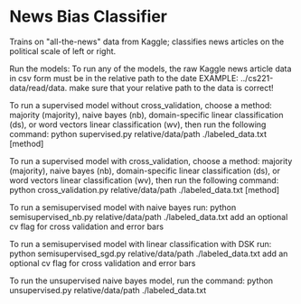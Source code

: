 # News Bias Classifier
Trains on "all-the-news" data from Kaggle; classifies news articles on the political scale of left or right.



Run the models:
To run any of the models, the raw Kaggle news article data in csv form must be in the relative path to the date EXAMPLE: ../cs221-data/read/data. make sure that your relative path to the data is correct!

To run a supervised model without cross_validation, choose a method: majority (majority), naive bayes (nb), domain-specific linear classification (ds), or word vectors linear classification (wv), then run the following command:
python supervised.py relative/data/path ./labeled_data.txt [method]

To run a supervised model with cross_validation, choose a method: majority (majority), naive bayes (nb), domain-specific linear classification (ds), or word vectors linear classification (wv), then run the following command:
python cross_validation.py relative/data/path ./labeled_data.txt [method]

To run a semisupervised model with naive bayes
run:
python semisupervised_nb.py relative/data/path ./labeled_data.txt 
add an optional cv flag for cross validation and error bars

To run a semisupervised model with linear classification with DSK
run:
python semisupervised_sgd.py relative/data/path ./labeled_data.txt 
add an optional cv flag for cross validation and error bars

To run the unsupervised naive bayes model, run the command:
python unsupervised.py relative/data/path ./labeled_data.txt
